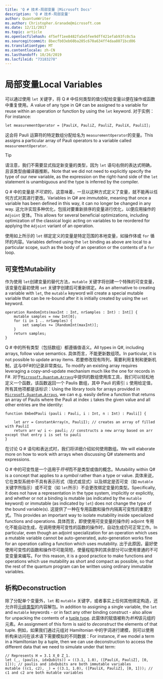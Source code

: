 ```yaml
---
title: 'Q # 技术-局部变量 |Microsoft Docs'
description: 'Q # 技术-局部变量'
author: QuantumWriter
ms.author: Christopher.Granade@microsoft.com
ms.date: 12/11/2017
ms.topic: article
ms.openlocfilehash: 4f5eff1ee8482fa5e5fee9dff421efab93fc0c5a
ms.sourcegitcommit: 8becfb03eb60ba205c670a634ff4daa8071bcd06
ms.translationtype: MT
ms.contentlocale: zh-CN
ms.lasthandoff: 10/26/2019
ms.locfileid: "73183278"
---
```

# <a name="local-variables"></a><span data-ttu-id="339c5-103">局部变量</span><span class="sxs-lookup"><span data-stu-id="339c5-103">Local Variables</span></span> #

<span data-ttu-id="339c5-104">可以通过使用 `let` 关键字，将 Q # 中任何类型的值分配给变量以便在操作或函数中重复使用。</span><span class="sxs-lookup"><span data-stu-id="339c5-104">A value of any type in Q# can be assigned to a variable for reuse within an operation or function by using the `let` keyword.</span></span>
<span data-ttu-id="339c5-105">对于实例：</span><span class="sxs-lookup"><span data-stu-id="339c5-105">For instance:</span></span>

```qsharp
let measurementOperator = [PauliX, PauliZ, PauliZ, PauliX, PauliI];
```

<span data-ttu-id="339c5-106">这会将 Pauli 运算符的特定数组分配给名为 `measurementOperator`的变量。</span><span class="sxs-lookup"><span data-stu-id="339c5-106">This assigns a particular array of Pauli operators to a variable called `measurementOperator`.</span></span>

> [!TIP]
> <span data-ttu-id="339c5-107">请注意，我们不需要显式指定新变量的类型，因为 `let` 语句右侧的表达式明确，且该类型由编译器推断。</span><span class="sxs-lookup"><span data-stu-id="339c5-107">Note that we did not need to explicitly specify the type of our new variable, as the expression on the right-hand side of the `let` statement is unambiguous and the type is inferred by the compiler.</span></span> 

<span data-ttu-id="339c5-108">Q # 中的变量是*不可变*的，这意味着，一旦以这种方式定义了变量，就不能再以任何方式对其进行更改。</span><span class="sxs-lookup"><span data-stu-id="339c5-108">Variables in Q# are *immutable*, meaning that once a variable has been defined in this way, it can no longer be changed in any way.</span></span>
<span data-ttu-id="339c5-109">这允许实现多种优化，包括对要重新排序的变量进行优化，以便应用操作的 `Adjoint` 变体。</span><span class="sxs-lookup"><span data-stu-id="339c5-109">This allows for several beneficial optimizations, including optimization of the classical logic acting on variables to be reordered for applying the `Adjoint` variant of an operation.</span></span>

<span data-ttu-id="339c5-110">使用如上所示的 `let` 绑定定义的变量是特定范围的本地变量，如操作体或 `for` 循环的内容。</span><span class="sxs-lookup"><span data-stu-id="339c5-110">Variables defined using the `let` binding as above are local to a particular scope, such as the body of an operation or the contents of a `for` loop.</span></span>


## <a name="mutability"></a><span data-ttu-id="339c5-111">可变性</span><span class="sxs-lookup"><span data-stu-id="339c5-111">Mutability</span></span> ##

<span data-ttu-id="339c5-112">作为使用 `let`创建变量的替代方法，`mutable` 关键字将创建一个特殊的可变变量，该变量在最初使用 `set` 关键字创建后可重新绑定。</span><span class="sxs-lookup"><span data-stu-id="339c5-112">As an alternative to creating a variable with `let`, the `mutable` keyword will create a special mutable variable that can be re-bound after it is initially created by using the `set` keyword.</span></span>

```qsharp
operation RandomInts(maxInt : Int, nrSamples : Int) : Int[] {
    mutable samples = new Int[0];
    for (i in 1 .. nrSamples) {
        set samples += [RandomInt(maxInt)];
    }
    return samples;
}
```

<span data-ttu-id="339c5-113">Q # 中的所有类型（包括数组）都遵循值语义。</span><span class="sxs-lookup"><span data-stu-id="339c5-113">All types in Q#, including arrays, follow value semantics.</span></span> <span data-ttu-id="339c5-114">具体而言，不能更新数组项。</span><span class="sxs-lookup"><span data-stu-id="339c5-114">In particular, it is not possible to update array items.</span></span> <span data-ttu-id="339c5-115">若要修改现有阵列，需要利用复制和更新机制，这与中F#的记录非常类似。</span><span class="sxs-lookup"><span data-stu-id="339c5-115">To modify an existing array requires leveraging a copy-and-update mechanism much like the one for records in F#.</span></span> <span data-ttu-id="339c5-116">对于[`Microsoft.Quantum.Arrays`](xref:microsoft.quantum.arrays)中提供的数组使用库工具，我们可以轻松地定义一个函数，该函数返回一个 Paulis 数组，其中 Pauli 的索引 `i` 使用给定值，所有其他项都是该标识：</span><span class="sxs-lookup"><span data-stu-id="339c5-116">Using the library tools for arrays provided in [`Microsoft.Quantum.Arrays`](xref:microsoft.quantum.arrays), we can e.g. easily define a function that returns an array of Paulis where the Pauli at index `i` takes the given value and all other entries are the identity:</span></span> 

```qsharp
function EmbedPauli (pauli : Pauli, i : Int, n : Int) : Pauli[] {
    
    let arr = ConstantArray(n, PauliI); // creates an array of filled with PauliI
    return arr w/ i <- pauli; // constructs a new array based on arr except that entry i is set to pauli
}
```

<span data-ttu-id="339c5-117">在讨论 Q # 语句和表达式时，我们将详细介绍如何使用数组。</span><span class="sxs-lookup"><span data-stu-id="339c5-117">We will elaborate more on how to work with arrays when discussing Q# statements and expressions.</span></span> 

<span data-ttu-id="339c5-118">Q # 中的可变性是一个适用于*符号*而不是类型或值的概念。</span><span class="sxs-lookup"><span data-stu-id="339c5-118">Mutability within Q# is a concept that applies to a *symbol* rather than a type or value.</span></span> <span data-ttu-id="339c5-119">具体来说，它在类型系统中不具有表示形式（隐式或显式）以及绑定是否可变（如 `mutable` 关键字所指示）或不可变（如 `let`所示）不会更改绑定变量的类型。</span><span class="sxs-lookup"><span data-stu-id="339c5-119">Specifically, it does not have a representation in the type system, implicitly or explicitly, and whether or not a binding is mutable (as indicated by the `mutable` keyword) or immutable (as indicated by `let`) does not change the type of the bound variable(s).</span></span> <span data-ttu-id="339c5-120">这提供了一种在专用函数和操作内隔离可变性的重要方式。</span><span class="sxs-lookup"><span data-stu-id="339c5-120">This provides an important way to isolate mutability inside specialized functions and operations.</span></span>
<span data-ttu-id="339c5-121">具体而言，即使使用可变变量的操作的 adjoint 专用化不能自动生成，在调用使用可变性的函数的操作时，自动生成仍可正常工作。</span><span class="sxs-lookup"><span data-stu-id="339c5-121">In particular, even though an adjoint specialization for an operation which uses a mutable variable cannot be auto-generated, auto-generation works fine for an operation calling a function which uses mutability.</span></span>
<span data-ttu-id="339c5-122">出于此原因，最好使使用可变性的函数和操作尽可能简短，使量程程序的其余部分可以使用普通的不可变变量来编写。</span><span class="sxs-lookup"><span data-stu-id="339c5-122">For this reason, it is a good practice to make functions and operations which use mutability as short and compact as possible, so that the rest of the quantum program can be written using ordinary immutable variables.</span></span>


## <a name="deconstruction"></a><span data-ttu-id="339c5-123">析构</span><span class="sxs-lookup"><span data-stu-id="339c5-123">Deconstruction</span></span> ##

<span data-ttu-id="339c5-124">除了分配单个变量外，`let` 和 `mutable` 关键字，或者事实上任何其他绑定构造，还允许将[元组类型](xref:microsoft.quantum.language.type-model#tuple-types)的内容解包。</span><span class="sxs-lookup"><span data-stu-id="339c5-124">In addition to assigning a single variable, the `let` and `mutable` keywords - or in fact any other binding construct - also allow for unpacking the contents of a [tuple type](xref:microsoft.quantum.language.type-model#tuple-types).</span></span>
<span data-ttu-id="339c5-125">此窗体的赋值被称为*析构*该元组的元素。</span><span class="sxs-lookup"><span data-stu-id="339c5-125">An assignment of this form is said to *deconstruct* the elements of that tuple.</span></span>
<span data-ttu-id="339c5-126">例如，如果我们通过元组对 Hamiltonian 中的字词进行建模，则可以使用析构来访问在该术语下需要模拟的不同数据：</span><span class="sxs-lookup"><span data-stu-id="339c5-126">For instance, if we model a term in a Hamiltonian by a tuple, then we can use deconstruction to access the different data that we need to simulate under that term:</span></span>

```qsharp
// Represents H = 3.1 X_0 Z_1.
let (_, (paulis, idxQubits)) = ((3.1, 1.0), ([PauliX, PauliZ], [0, 1])); // paulis and idxQubits are both immutable variables
mutable ((c1, c2), _) = ((3.1, 1.0), ([PauliX, PauliZ], [0, 1])); // c1 and c2 are both mutable variables
```


